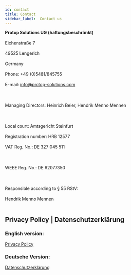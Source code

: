```yaml
---
id: contact
title: Contact
sidebar_label:  Contact us
---
```


**Protop Solutions UG (haftungsbeschränkt)**<br></br>
Eichenstraße 7<br></br>
49525 Lengerich<br></br>
Germany<br></br>
Phone: +49 (0)5481/845755<br></br>
E-mail: <a href="mailto:info@protop-solutions.com">info@protop-solutions.com</a><br></br><br></br>
Managing Directors: Heinrich Beier, Hendrik Menno Mennen<br></br><br></br>
Local court: Amtsgericht Steinfurt<br></br>
Registration number: HRB 12577<br></br>
VAT Reg. No.: DE 327 045 511<br></br><br></br>
WEEE Reg. No.: DE 62077350<br></br><br></br>
Responsible according to § 55 RStV:<br></br>
Hendrik Menno Mennen<br></br>

## Privacy Policy | Datenschutzerklärung

### English version:
<a href="/docs/privacy">Privacy Policy</a>

### Deutsche Version:
<a href="/docs/privacy_de">Datenschutzerklärung</a>


